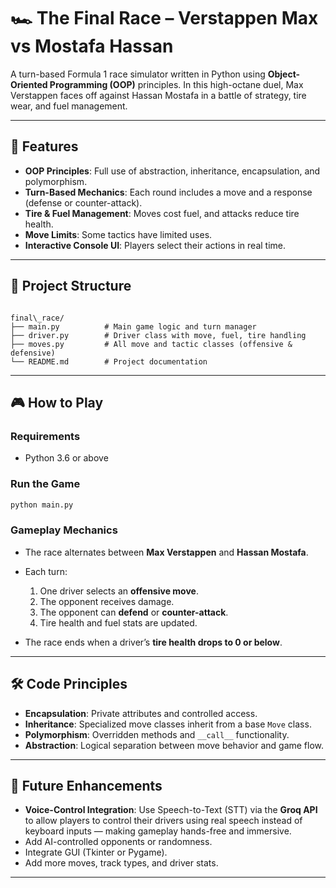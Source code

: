 # 🏎️ The Final Race – Verstappen Max vs Mostafa Hassan

A turn-based Formula 1 race simulator written in Python using **Object-Oriented Programming (OOP)** principles. In this high-octane duel, Max Verstappen faces off against Hassan Mostafa in a battle of strategy, tire wear, and fuel management.

---

## 🚀 Features

- **OOP Principles**: Full use of abstraction, inheritance, encapsulation, and polymorphism.
- **Turn-Based Mechanics**: Each round includes a move and a response (defense or counter-attack).
- **Tire & Fuel Management**: Moves cost fuel, and attacks reduce tire health.
- **Move Limits**: Some tactics have limited uses.
- **Interactive Console UI**: Players select their actions in real time.

---

## 🧱 Project Structure

```

final\_race/
├── main.py          # Main game logic and turn manager
├── driver.py        # Driver class with move, fuel, tire handling
├── moves.py         # All move and tactic classes (offensive & defensive)
└── README.md        # Project documentation

````

---

## 🎮 How to Play

### Requirements
- Python 3.6 or above

### Run the Game

```bash
python main.py
````

### Gameplay Mechanics

* The race alternates between **Max Verstappen** and **Hassan Mostafa**.
* Each turn:

  1. One driver selects an **offensive move**.
  2. The opponent receives damage.
  3. The opponent can **defend** or **counter-attack**.
  4. Tire health and fuel stats are updated.
* The race ends when a driver’s **tire health drops to 0 or below**.

---

## 🛠️ Code Principles

* **Encapsulation**: Private attributes and controlled access.
* **Inheritance**: Specialized move classes inherit from a base `Move` class.
* **Polymorphism**: Overridden methods and `__call__` functionality.
* **Abstraction**: Logical separation between move behavior and game flow.

---

## 🧠 Future Enhancements

- **Voice-Control Integration**: Use Speech-to-Text (STT) via the **Groq API** to allow players to control their drivers using real speech instead of keyboard inputs — making gameplay hands-free and immersive.
- Add AI-controlled opponents or randomness.
- Integrate GUI (Tkinter or Pygame).
- Add more moves, track types, and driver stats.

---
